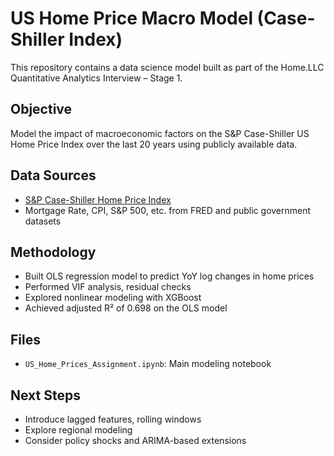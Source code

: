 # US Home Price Macro Model (Case-Shiller Index)

This repository contains a data science model built as part of the Home.LLC Quantitative Analytics Interview – Stage 1.

## Objective
Model the impact of macroeconomic factors on the S&P Case-Shiller US Home Price Index over the last 20 years using publicly available data.

## Data Sources
- [S&P Case-Shiller Home Price Index](https://fred.stlouisfed.org/series/CSUSHPISA)
- Mortgage Rate, CPI, S&P 500, etc. from FRED and public government datasets

## Methodology
- Built OLS regression model to predict YoY log changes in home prices
- Performed VIF analysis, residual checks
- Explored nonlinear modeling with XGBoost
- Achieved adjusted R² of 0.698 on the OLS model

## Files
- `US_Home_Prices_Assignment.ipynb`: Main modeling notebook


## Next Steps
- Introduce lagged features, rolling windows
- Explore regional modeling
- Consider policy shocks and ARIMA-based extensions


